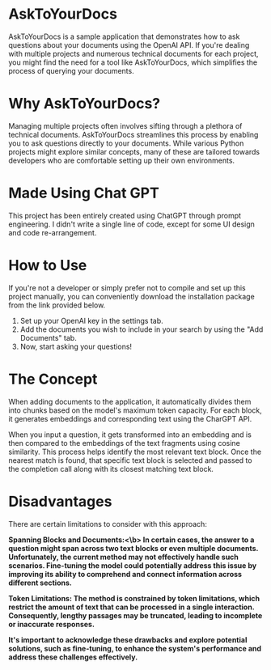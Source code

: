# AskToYourDocs
AskToYourDocs is a sample application that demonstrates how to ask questions about your documents using the OpenAI API. 
If you're dealing with multiple projects and numerous technical documents for each project, you might find the need for 
a tool like AskToYourDocs, which simplifies the process of querying your documents.
# Why AskToYourDocs?
Managing multiple projects often involves sifting through a plethora of technical documents. AskToYourDocs streamlines 
this process by enabling you to ask questions directly to your documents. While various Python projects might explore 
similar concepts, many of these are tailored towards developers who are comfortable setting up their own environments.
# Made Using Chat GPT
This project has been entirely created using ChatGPT through prompt engineering. I didn't write a single line of code, 
except for some UI design and code re-arrangement.

# How to Use
If you're not a developer or simply prefer not to compile and set up this project manually, you can conveniently download 
the installation package from the link provided below.

1. Set up your OpenAI key in the settings tab.
2. Add the documents you wish to include in your search by using the "Add Documents" tab.
3. Now, start asking your questions!
# The Concept
When adding documents to the application, it automatically divides them into chunks based on the model's maximum token capacity. 
For each block, it generates embeddings and corresponding text using the CharGPT API.

When you input a question, it gets transformed into an embedding and is then compared to the embeddings of the text fragments using 
cosine similarity. This process helps identify the most relevant text block. Once the nearest match is found, that specific text block is 
selected and passed to the completion call along with its closest matching text block.

# Disadvantages
There are certain limitations to consider with this approach:

<b>Spanning Blocks and Documents:<\b> In certain cases, the answer to a question might span across two text blocks or even multiple documents. 
Unfortunately, the current method may not effectively handle such scenarios. Fine-tuning the model could potentially address this issue 
by improving its ability to comprehend and connect information across different sections.

Token Limitations: The method is constrained by token limitations, which restrict the amount of text that can be processed in a single interaction.
Consequently, lengthy passages may be truncated, leading to incomplete or inaccurate responses.

It's important to acknowledge these drawbacks and explore potential solutions, such as fine-tuning, to enhance the system's performance 
and address these challenges effectively.











